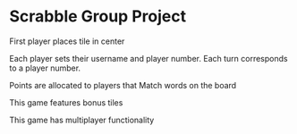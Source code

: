 # Scrabble Group Project

First player places tile in center

Each player sets their username and player number.
Each turn corresponds to a player number.

Points are allocated to players that Match words on the board

This game features bonus tiles

This game has multiplayer functionality
